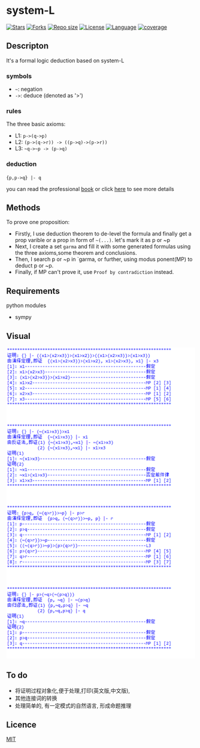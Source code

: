 # system-L
[![Stars](https://img.shields.io/github/stars/mbinary/system-L.svg?label=Stars&style=social)](https://github.com/mbinary/system-L/stargazers)
[![Forks](https://img.shields.io/github/forks/mbinary/system-L.svg?label=Fork&style=social)](https://github.com/mbinary/system-L/network/members)
[![Repo size](https://img.shields.io/github/repo-size/mbinary/system-L.svg)]()
[![License](https://img.shields.io/badge/LICENSE-MIT-blue.svg)](LICENSE)
[![Language](https://img.shields.io/badge/language-python3.6-orange.svg)]()
[![coverage](https://github.com/mbinary/system-L/workflows/coverage/badge.svg)]()

## Descripton
It's a formal logic deduction based on system-L
### symbols
- `~`: negation
- `->`: deduce (denoted as '>')
### rules
The three basic axioms:
* L1: `p->(q->p)`
* L2: `(p->(q->r)) -> ((p->q)->(p->r))`
* L3: `~q->~p -> (p->q)`

### deduction
`{p,p->q} |- q`

you can read the professional [book](src/mathematical-logic.pdf)
or click [here](https://en.wikipedia.org/wiki/Mathematical_logic) to see more details 

## Methods
To prove one proposition:
* Firstly, I use deduction theorem to de-level the formula and finally get a prop varible or a prop in form of `~(...)`. let's  mark it as p or ~p
* Next, I create a set `garma` and fill it with  some generated  formulas using the three axioms,some theorem and conclusions.
* Then, I search p or ~p in `garma, or further, using modus ponent(MP) to deduct  p or ~p.
* Finally, if MP can't prove it, use `Proof by contradiction` instead.

## Requirements
python modules
* sympy

## Visual
![](src/sys-L.png)

## To do
* 将证明过程对象化,便于处理,打印(英文版,中文版),
* 其他连接词的转换
* 处理简单的, 有一定模式的自然语言, 形成命题推理

## Licence
[MIT](LICENCE)
